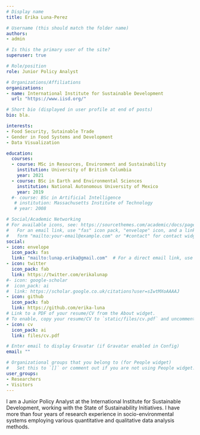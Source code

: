 ```yaml
---
# Display name
title: Erika Luna-Perez

# Username (this should match the folder name)
authors:
- admin

# Is this the primary user of the site?
superuser: true

# Role/position
role: Junior Policy Analyst

# Organizations/Affiliations
organizations:
- name: International Institute for Sustainable Development
  url: "https://www.iisd.org/"

# Short bio (displayed in user profile at end of posts)
bio: bla.

interests:
- Food Security, Sutainable Trade
- Gender in Food Systems and Development
- Data Visualization

education:
  courses:
  - course: MSc in Resources, Environment and Sustainability
    institution: University of British Columbia
    year: 2021
  - course: BSc in Earth and Environmental Sciences
    institution: National Autonomous University of Mexico
    year: 2019
  #- course: BSc in Artificial Intelligence
   # institution: Massachusetts Institute of Technology
   # year: 2008

# Social/Academic Networking
# For available icons, see: https://sourcethemes.com/academic/docs/page-builder/#icons
#   For an email link, use "fas" icon pack, "envelope" icon, and a link in the
#   form "mailto:your-email@example.com" or "#contact" for contact widget.
social:
- icon: envelope
  icon_pack: fas
  link: "mailto:lunap.erika@gmail.com"  # For a direct email link, use "mailto:test@example.org".
- icon: twitter
  icon_pack: fab
  link: https://twitter.com/erikalunap
#- icon: google-scholar
#  icon_pack: ai
#  link: https://scholar.google.co.uk/citations?user=sIwtMXoAAAAJ
- icon: github
  icon_pack: fab
  link: https://github.com/erika-luna
# Link to a PDF of your resume/CV from the About widget.
# To enable, copy your resume/CV to `static/files/cv.pdf` and uncomment the lines below.
- icon: cv
  icon_pack: ai
  link: files/cv.pdf

# Enter email to display Gravatar (if Gravatar enabled in Config)
email: ""

# Organizational groups that you belong to (for People widget)
#   Set this to `[]` or comment out if you are not using People widget.
user_groups:
- Researchers
- Visitors
---
```


I am a Junior Policy Analyst at the International Institute for Sustainable Development, working with the State of Sustainability Initiatives. I have more than four years of research experience in socio-environmental systems employing various quantitative and qualitative data analysis methods.
